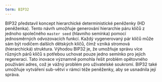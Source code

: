 ```yaml
---
term: BIP32
---
```


BIP32 představil koncept hierarchické deterministické peněženky (HD peněženka). Tento návrh umožňuje generování hierarchie páru klíčů z jednoho společného `master seed` (hlavního semínka) pomocí jednosměrných odvozovacích funkcí. Každý vygenerovaný pár klíčů může sám být rodičem dalších dětských klíčů, čímž vzniká stromová (hierarchická) struktura. Výhodou BIP32 je, že umožňuje správu více různých párů klíčů s potřebou uchovat pouze jedno semínko pro jejich regeneraci. Tato inovace významně pomohla řešit problém opětovného používání adres, což je vážný problém pro uživatelské soukromí. BIP32 také umožňuje vytváření sub-větví v rámci téže peněženky, aby se usnadnila její správa.